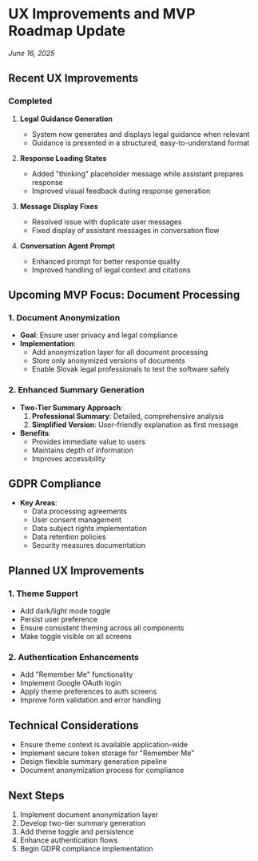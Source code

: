 # UX Improvements and MVP Roadmap Update
*June 16, 2025*

## Recent UX Improvements

### Completed
1. **Legal Guidance Generation**
   - System now generates and displays legal guidance when relevant
   - Guidance is presented in a structured, easy-to-understand format

2. **Response Loading States**
   - Added "thinking" placeholder message while assistant prepares response
   - Improved visual feedback during response generation

3. **Message Display Fixes**
   - Resolved issue with duplicate user messages
   - Fixed display of assistant messages in conversation flow

4. **Conversation Agent Prompt**
   - Enhanced prompt for better response quality
   - Improved handling of legal context and citations

## Upcoming MVP Focus: Document Processing

### 1. Document Anonymization
- **Goal**: Ensure user privacy and legal compliance
- **Implementation**:
  - Add anonymization layer for all document processing
  - Store only anonymized versions of documents
  - Enable Slovak legal professionals to test the software safely

### 2. Enhanced Summary Generation
- **Two-Tier Summary Approach**:
  1. **Professional Summary**: Detailed, comprehensive analysis
  2. **Simplified Version**: User-friendly explanation as first message
- **Benefits**:
  - Provides immediate value to users
  - Maintains depth of information
  - Improves accessibility

## GDPR Compliance
- **Key Areas**:
  - Data processing agreements
  - User consent management
  - Data subject rights implementation
  - Data retention policies
  - Security measures documentation

## Planned UX Improvements

### 1. Theme Support
- Add dark/light mode toggle
- Persist user preference
- Ensure consistent theming across all components
- Make toggle visible on all screens

### 2. Authentication Enhancements
- Add "Remember Me" functionality
- Implement Google OAuth login
- Apply theme preferences to auth screens
- Improve form validation and error handling

## Technical Considerations
- Ensure theme context is available application-wide
- Implement secure token storage for "Remember Me"
- Design flexible summary generation pipeline
- Document anonymization process for compliance

## Next Steps
1. Implement document anonymization layer
2. Develop two-tier summary generation
3. Add theme toggle and persistence
4. Enhance authentication flows
5. Begin GDPR compliance implementation
